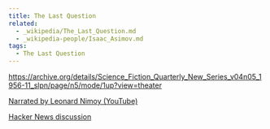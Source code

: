 ```yaml
---
title: The Last Question
related:
  - _wikipedia/The_Last_Question.md
  - _wikipedia-people/Isaac_Asimov.md
tags:
  - The Last Question
---
```


https://archive.org/details/Science_Fiction_Quarterly_New_Series_v04n05_1956-11_slpn/page/n5/mode/1up?view=theater

[Narrated by Leonard Nimoy (YouTube)](https://www.youtube.com/watch?v=8XOtx4sa9k4)

[Hacker News discussion](https://news.ycombinator.com/item?id=31675727)